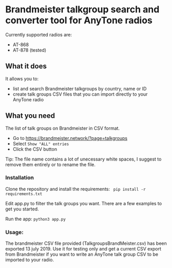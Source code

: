 # Brandmeister talkgroup search and converter tool for AnyTone radios

Currently supported radios are:

- AT-868
- AT-878 (tested)

## What it does

It allows you to:

- list and search Brandmeister talkgroups by country, name or ID
- create talk groups CSV files that you can import directly to your AnyTone radio

## What you need

The list of talk groups on Brandmeister in CSV format.

- Go to https://brandmeister.network/?page=talkgroups
- Select `Show "ALL" entries`
- Click the CSV button

Tip: The file name contains a lot of unecessary white spaces, I suggest to remove them entirely or to rename the file.

### Installation

Clone the repository and install the requirements: ` pip install -r requirements.txt`

Edit app.py to filter the talk groups you want. There are a few examples to get you started.

Run the app: `python3 app.py`

### Usage:

The brandmeister CSV file provided (TalkgroupsBrandMeister.csv) has been exported 13 july 2019. Use it for testing only and get a current CSV export from Brandmeister if you want to write an AnyTone talk group CSV to be imported to your radio.

